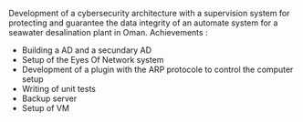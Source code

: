 Development of a cybersecurity architecture with a supervision system for protecting and guarantee the data integrity of an automate system for a seawater desalination plant in Oman.
Achievements :
* Building a AD and a secundary AD
* Setup of the Eyes Of Network system
* Development of a plugin with the ARP protocole to control the computer setup
* Writing of unit tests
* Backup server
* Setup of VM
